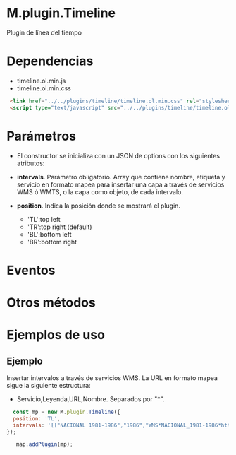 # M.plugin.Timeline

Plugin de línea del tiempo

# Dependencias

- timeline.ol.min.js
- timeline.ol.min.css


```html
 <link href="../../plugins/timeline/timeline.ol.min.css" rel="stylesheet" />
 <script type="text/javascript" src="../../plugins/timeline/timeline.ol.min.js"></script>
```

# Parámetros

- El constructor se inicializa con un JSON de options con los siguientes atributos:

- **intervals**. Parámetro obligatorio. Array que contiene nombre, etiqueta y servicio en formato mapea para insertar una capa a través de servicios WMS ó WMTS, o la capa como objeto, de cada intervalo.

- **position**. Indica la posición donde se mostrará el plugin.
  - 'TL':top left
  - 'TR':top right (default)
  - 'BL':bottom left
  - 'BR':bottom right

# Eventos

# Otros métodos

# Ejemplos de uso

## Ejemplo
Insertar intervalos a través de servicios WMS. La URL en formato mapea sigue la siguiente estructura:
  - Servicio,Leyenda,URL,Nombre. Separados por "*".
```javascript
  const mp = new M.plugin.Timeline({
  position: 'TL',
  intervals: '[["NACIONAL 1981-1986","1986","WMS*NACIONAL_1981-1986*https://www.ign.es/wms/pnoa-historico*NACIONAL_1981-1986"],["OLISTAT","1998","WMS*OLISTAT*https://www.ign.es/wms/pnoa-historico*OLISTAT"],["SIGPAC","2003","WMS*SIGPAC*https://www.ign.es/wms/pnoa-historico*SIGPAC"],["PNOA 2004","2004","WMS*pnoa2004*https://www.ign.es/wms/pnoa-historico*pnoa2004"],["PNOA 2005","2005","WMS*pnoa2005*https://www.ign.es/wms/pnoa-historico*pnoa2005"],["PNOA 2006","2006","WMS*pnoa2006*https://www.ign.es/wms/pnoa-historico*pnoa2006"],["PNOA 2010","2010","WMS*pnoa2010*https://www.ign.es/wms/pnoa-historico*pnoa2010"]]',
});

   map.addPlugin(mp);
```
